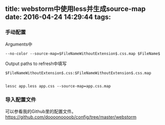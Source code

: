 title: webstorm中使用less并生成source-map
date: 2016-04-24 14:29:44
tags:
---


### 手动配置

Arguments中

    --no-color --source-map=$FileNameWithoutExtension$.css.map $FileName$ 


Output paths to refresh中填写

    $FileNameWithoutExtension$.css:$FileNameWithoutExtension$.css.map


    lessc app.less app.css --source-map=app.css.map

### 导入配置文件

可以参看我的Github里的配置文件。
https://github.com/doooonoooob/config/tree/master/webstorm

